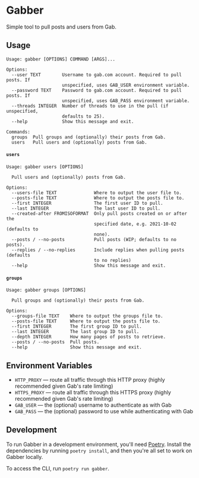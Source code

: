 # Gabber
Simple tool to pull posts and users from Gab.

## Usage

```text
Usage: gabber [OPTIONS] COMMAND [ARGS]...

Options:
  --user TEXT        Username to gab.com account. Required to pull posts. If
                     unspecified, uses GAB_USER environment variable.
  --password TEXT    Password to gab.com account. Required to pull posts. If
                     unspecified, uses GAB_PASS environment variable.
  --threads INTEGER  Number of threads to use in the pull (if unspecified,
                     defaults to 25).
  --help             Show this message and exit.

Commands:
  groups  Pull groups and (optionally) their posts from Gab.
  users   Pull users and (optionally) posts from Gab.
```

#### `users`

```text
Usage: gabber users [OPTIONS]

  Pull users and (optionally) posts from Gab.

Options:
  --users-file TEXT              Where to output the user file to.
  --posts-file TEXT              Where to output the posts file to.
  --first INTEGER                The first user ID to pull.
  --last INTEGER                 The last user ID to pull.
  --created-after FROMISOFORMAT  Only pull posts created on or after the
                                 specified date, e.g. 2021-10-02 (defaults to
                                 none).
  --posts / --no-posts           Pull posts (WIP; defaults to no posts).
  --replies / --no-replies       Include replies when pulling posts (defaults
                                 to no replies)
  --help                         Show this message and exit.
```

#### `groups`

```text
Usage: gabber groups [OPTIONS]

  Pull groups and (optionally) their posts from Gab.

Options:
  --groups-file TEXT    Where to output the groups file to.
  --posts-file TEXT     Where to output the posts file to.
  --first INTEGER       The first group ID to pull.
  --last INTEGER        The last group ID to pull.
  --depth INTEGER       How many pages of posts to retrieve.
  --posts / --no-posts  Pull posts.
  --help                Show this message and exit.
```

## Environment Variables

* `HTTP_PROXY` — route all traffic through this HTTP proxy (highly recommended given Gab's rate limiting)
* `HTTPS_PROXY` — route all traffic through this HTTPS proxy (highly recommended given Gab's rate limiting)
* `GAB_USER` — the (optional) username to authenticate as with Gab
* `GAB_PASS` — the (optional) password to use while authenticating with Gab

## Development

To run Gabber in a development environment, you'll need [Poetry](https://python-poetry.org). Install the dependencies by running `poetry install`, and then you're all set to work on Gabber locally.

To access the CLI, run `poetry run gabber`.

